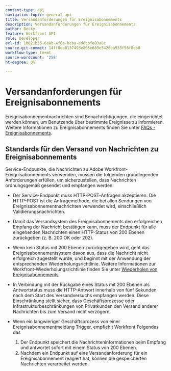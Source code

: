 ```yaml
---
content-type: api
navigation-topic: general-api
title: Versandanforderungen für Ereignisabonnements
description: Versandanforderungen für Ereignisabonnements
author: Becky
feature: Workfront API
role: Developer
exl-id: 1b621b35-6c8b-4f6a-bcba-ed6cbfe83a8c
source-git-commit: 14ff8da8137493e805e683e5426ea933f56f8eb8
workflow-type: tm+mt
source-wordcount: '258'
ht-degree: 0%

---
```



# Versandanforderungen für Ereignisabonnements

Ereignisabonnementnachrichten sind Benachrichtigungen, die eingerichtet werden können, um Benutzende über bestimmte Ereignisse zu informieren. Weitere Informationen zu Ereignisabonnements finden Sie unter [FAQs - Ereignisabonnements](../../wf-api/general/event-subs-faq.md).

## Standards für den Versand von Nachrichten zu Ereignisabonnements

Service-Endpunkte, die Nachrichten zu Adobe Workfront-Ereignisabonnements verwenden, müssen die folgenden grundlegenden Anforderungen erfüllen, um sicherzustellen, dass Nachrichten ordnungsgemäß gesendet und empfangen werden:

* Der Service-Endpunkt muss HTTP-POST-Anfragen akzeptieren. Die HTTP-POST ist die Anfragemethode, die bei allen Sendungen von Ereignisabonnementnachrichten verwendet wird, einschließlich Validierungsnachrichten.

* Damit das Versandsystem des Ereignisabonnements den erfolgreichen Empfang der Nachricht bestätigen kann, muss der Endpunkt für alle eingehenden Nachrichten einen HTTP-Status von 200 Ebenen zurückgeben (z. B. 200 OK oder 202).

* Wenn kein Status mit 200 Ebenen zurückgegeben wird, geht das Ereignisabonnementsystem davon aus, dass die Nachricht nicht erfolgreich zugestellt wurde, und beginnt mit der Anwendung der entsprechenden Wiederholungsrichtlinie. Weitere Informationen zur Workfront-Wiederholungsrichtlinie finden Sie unter [Wiederholen von Ereignisabonnements](../../wf-api/api/event-sub-retries.md).

* In Verbindung mit der Rückgabe eines Status mit 200 Ebenen als Antwortstatus muss die HTTP-Antwort innerhalb von fünf Sekunden nach dem Start des Versandversuchs empfangen werden. Diese Einschränkung stellt sicher, dass Geschäftsprozesse oder Infrastrukturbeschränkungen von Privatkunden den Versand anderer Nachrichten bis zum Versand nicht verzögern.

* Wenn ein langwieriger Geschäftsprozess von einer Ereignisabonnementmeldung Trigger, empfiehlt Workfront Folgendes  das

   1. Der Endpunkt speichert die Nachrichteninformationen beim Empfang und antwortet sofort mit einem Status von 200 Ebenen.
   1. Nachdem ein Endpunkt auf eine Versandanforderung für ein Ereignisabonnement reagiert hat, können die gespeicherten Nachrichten verarbeitet werden.
